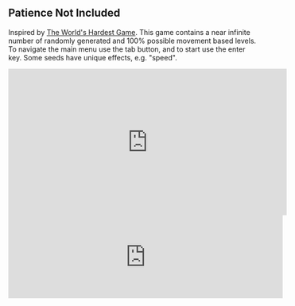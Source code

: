 ## Patience Not Included

<!-- META A movement based game with infinite randomly generated levels with increasing difficulty (but all technically possible) META -->

<!-- ![GitHub top language](https://img.shields.io/github/languages/top/ollielynas/password-game-clone)
![GitHub code size in bytes](https://img.shields.io/github/languages/code-size/ollielynas/password-game-clone) -->

Inspired by [The World's Hardest Game](https://www.coolmathgames.com/0-worlds-hardest-game). This game contains a near infinite number of randomly generated and 100% possible movement based levels. To navigate the main menu use the tab button, and to start use the enter key. Some seeds have unique effects, e.g. "speed".

<iframe src="https://www.youtube-nocookie.com/embed/eBuAl-20lqg?start=96&modestbranding=1&rel=0&cc_load_policy=1&iv_load_policy=3&fs=0" width="560" height="295" title="not included gameplay" frameborder="0"></iframe>

<iframe frameborder="0" src="https://itch.io/embed/1964135" width="552" height="167"><a href="https://ollie-lynas.itch.io/patience-not-included">Patience Not Included by Ollie lynas</a></iframe>
<!-- LAST EDITED 1699411084 LAST EDITED-->